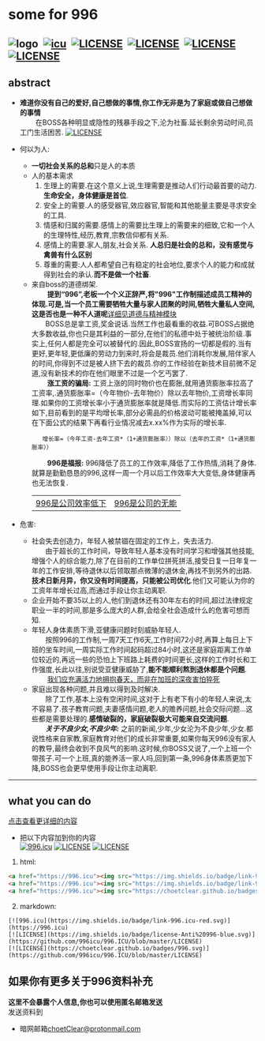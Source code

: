 # some for 996
![logo](https://img.shields.io/badge/996-material-green.svg?style=flat-square)&nbsp;&nbsp;[![icu](https://img.shields.io/badge/link-996icu-red.svg?style=flat-square)](https://github.com/996icu/996.ICU)&nbsp;&nbsp;[![LICENSE](https://img.shields.io/badge/license-Anti996-blue.svg)](https://github.com/996icu/996.ICU/blob/master/LICENSE)&nbsp;&nbsp;[![LICENSE](https://img.shields.io/badge/link-video-pink.svg)](https://github.com/choetClear/somefor996/tree/main/video)<!-- &nbsp;&nbsp;[![LICENSE](https://img.shields.io/badge/book-%E9%A9%AC%E5%85%8B%E6%80%9D%E3%80%8A%E8%B5%84%E6%9C%AC%E8%AE%BA%E3%80%8B-yellow.svg)](https://github.com/choetClear/somefor996/blob/main/%E8%B5%84%E6%96%99%E6%96%87%E6%A1%A3/%E8%B5%84%E6%9C%AC%E8%AE%BA.pdf) -->&nbsp;&nbsp;[![LICENSE](https://img.shields.io/badge/%E8%B5%84%E6%96%99-%E7%9B%B8%E5%85%B3%E6%96%87%E6%A1%A3-red.svg)](https://github.com/choetClear/somefor996/tree/main/%E8%B5%84%E6%96%99%E6%96%87%E6%A1%A3)&nbsp;&nbsp;[![LICENSE](https://img.shields.io/badge/%E5%8A%B3%E5%8A%A8%E6%B3%95-%E5%8A%B3%E5%8A%A8%E8%80%85%E6%9D%83%E7%9B%8A-pink.svg)](http://www.npc.gov.cn/npc/c30834/201901/ffad2d4ae4da4585a041abf66e74753c.shtml)
---
## abstract
- **难道你没有自己的爱好,自己想做的事情,你工作无非是为了家庭或做自己想做的事情**<br>
  &nbsp;&nbsp;&nbsp;&nbsp;&nbsp;&nbsp;&nbsp; 在BOSS各种明显或隐性的残暴手段之下,沦为社畜.延长剩余劳动时间,员工门生活困苦. [![LICENSE](https://img.shields.io/badge/%E7%82%B9%E5%87%BB%E4%B8%8B%E8%BD%BD-%E3%80%8A%E8%B5%84%E6%9C%AC%E8%AE%BA%E3%80%8B-pink.svg)](https://github.com/choetClear/somefor996/blob/main/%E8%B5%84%E6%96%99%E6%96%87%E6%A1%A3/%E8%B5%84%E6%9C%AC%E8%AE%BA.pdf)
- 何以为人:
    - **一切社会关系的总和**只是人的本质
    - 人的基本需求
      1. 生理上的需要.在这个意义上说,生理需要是推动人们行动最首要的动力. **生命安全，身体健康是首位**.
      2. 安全上的需要.人的感受器官,效应器官,智能和其他能量主要是寻求安全的工具.
      3. 情感和归属的需要.感情上的需要比生理上的需要来的细致,它和一个人的生理特性,经历,教育,宗教信仰都有关系.
      4. 感情上的需要.家人,朋友,社会关系. **人总归是社会的总和，没有感觉与禽兽有什么区别**
      5. 尊重的需要:人人都希望自己有稳定的社会地位,要求个人的能力和成就得到社会的承认.**而不是做一个社畜**.
    -  来自boss的道德绑架.<br>
      &nbsp;&nbsp;&nbsp;&nbsp;&nbsp;&nbsp;&nbsp; **提到“996”,老板一个个义正辞严,将"996"工作制描述成员工精神的体现.可是,当一个员工需要牺牲大量与家人团聚的时间,牺牲大量私人空间,这是否也是一种不人道呢**<a href="https://github.com/choetClear/somefor996/blob/main/%E9%81%93%E5%BE%B7%E4%B8%8E%E7%B2%BE%E7%A5%9E.md">详细见道德与精神模块</a>  
       &nbsp;&nbsp;&nbsp;&nbsp;&nbsp;&nbsp;&nbsp;BOSS总是拿工资,奖金说话.当然工作也最看重的收益.可BOSS占据绝大多数收益,你也只是其利益的一部分,在他们的私德中处于被统治阶级.事实上,任何人都是完全可以被替代的.因此,BOSS宣扬的一切都是假的.当有更好,更年轻,更低廉的劳动力到来时,将会是裁员.他们消耗你发展,陪伴家人的时间,你得到不过是被人挤下去的裁员.你的工作经验在新技术目前微不足道,没有新技术的你在他们眼里不过是一个乞丐罢了.<br>
       &nbsp;&nbsp;&nbsp;&nbsp;&nbsp;&nbsp;&nbsp; **涨工资的骗局:** 工资上涨的同时物价也在膨胀,就用通货膨胀率拉高了工资率,.通货膨胀率=（今年物价-去年物价）除以去年物价,工资增长率同理.如果你的工资增长率小于通货膨胀率就是降低.而实际的工资估计增长率如下,目前看到的是平均增长率,部分必需品的价格波动可能被掩盖掉,可以在下面公式的结果下再看行业情况减去x.xx%作为实际的增长率.
       ```text
          增长率=（今年工资-去年工资*（1+通货膨胀率））除以（去年的工资*（1+通货膨胀率））
       ```
       &nbsp;&nbsp;&nbsp;&nbsp;&nbsp;&nbsp;&nbsp; **996是福报:** 996降低了员工的工作效率,降低了工作热情,消耗了身体.就算是勤勤恳恳的996,这样一周一个月以后工作效率大大变低,身体健康再也无法恢复.
          <table><tr>
              <td><a href="http://www.woshipm.com/zhichang/2217745.html">996是公司效率低下</a></td>
              <td><a href="http://www.woshipm.com/zhichang/2217745.html">996是公司的无能</a></td>
         </tr></table>
       
- 危害:
    -  社会失去创造力，年轻人被禁锢在固定的工作上，失去活力.<br>
       &nbsp;&nbsp;&nbsp;&nbsp;&nbsp;&nbsp;&nbsp;由于超长的工作时间，导致年轻人基本没有时间学习和增强其他技能,增强个人的综合能力,除了在目前的工作单位拼死拼活,接受日复一日年复一年的工作安排,等待退休以后领取那点微薄的退休金,再找不到另外的出路.**技术日新月异，你又没有时间提高，只能被公司优化**.他们又可能认为你的工资年年增长过高,而通过手段让你主动离职.
    - 企业开始不要35以上的人,他们到退休还有30年左右的时间,超过法律规定职业一半的时间,那是多么庞大的人群,会给全社会造成什么的危害可想而知.
    -  年轻人身体素质下滑,亚健康问题时刻威胁年轻人.<br>
    &nbsp;&nbsp;&nbsp;&nbsp;&nbsp;&nbsp;&nbsp;按照996的工作制,一周7天工作6天,工作时间72小时,再算上每日上下班的坐车时间,一周实际工作时间起码超过84小时,这还是家庭距离工作单位较近的,再远一些的恐怕上下班路上耗费的时间更长,这样的工作时长和工作强度,长此以往,别说受亚健康威胁了,**能不能顺利熬到退休都是个问题**.<br>
      &nbsp;&nbsp;&nbsp;&nbsp;&nbsp;&nbsp;&nbsp;
      <a href="http://www.360doc.com/content/22/0322/18/72408388_1022722288.shtml">
         我们应充满活力地拥抱春天，而非在加班的深夜害怕猝死</a>
    -  家庭出现各种问题,并且难以得到及时解决.<br>
    &nbsp;&nbsp;&nbsp;&nbsp;&nbsp;&nbsp;&nbsp;除了工作,基本上没有空闲时间,这对于上有老下有小的年轻人来说,太不容易了.孩子教育问题,夫妻感情问题,老人的赡养问题,社会交际问题…这些都是需要处理的.**感情破裂的，家庭破裂极大可能来自交流问题**.<br>
    &nbsp;&nbsp;&nbsp;&nbsp;&nbsp;&nbsp;&nbsp;***关于不良少女,不良少年:*** 之前的新闻,少年,少女沦为不良少年,少女.都说性格来自家教,家庭教育对他们的成长非常重要,如果你每天996没有家人的教导,最终会收到不良风气的影响.这时候,你BOSS又说了,一个上班一个带孩子.可一个上班,真的能养活一家人吗,回到第一条,996身体素质更加下降,BOSS也会更早使用手段让你主动离职.  
--- 
## what you can do 
   <a href="https://github.com/choetClear/somefor996/blob/main/%E4%BD%A0%E5%BA%94%E8%AF%A5%E5%81%9A%E7%9A%84%E4%BA%8B%E6%83%85.md">
    点击查看更详细的内容</a>
    
- 把以下内容加到你的内容<br>
[![996.icu](https://img.shields.io/badge/link-996.icu-red.svg)](https://996.icu)
[![LICENSE](https://img.shields.io/badge/license-Anti%20996-blue.svg)](https://github.com/996icu/996.ICU/blob/master/LICENSE)
[![LICENSE](https://choetclear.github.io/badges/996.svg)](https://github.com/996icu/996.ICU/blob/master/LICENSE)
1. html:
```html
<a href="https://996.icu"><img src="https://img.shields.io/badge/link-996.icu-red.svg" alt="996.icu" /></a>
<a href="https://996.icu"><img src="https://img.shields.io/badge/link-996.icu-red.svg" alt="996.icu" /></a>
<a href="https://996.icu"><img src="https://choetclear.github.io/badges/996.svg" alt="996.icu" /></a>
```
2. markdown:
```
[![996.icu](https://img.shields.io/badge/link-996.icu-red.svg)](https://996.icu)
[![LICENSE](https://img.shields.io/badge/license-Anti%20996-blue.svg)](https://github.com/996icu/996.ICU/blob/master/LICENSE)
[![LICENSE](https://choetclear.github.io/badges/996.svg)](https://github.com/996icu/996.ICU/blob/master/LICENSE)
```
## 如果你有更多关于996资料补充
**这里不会暴露个人信息,你也可以使用匿名邮箱发送**<br>
发送资料到
- 暗网邮箱<a href="choetClear@protonmail.com">choetClear@protonmail.com</a>
